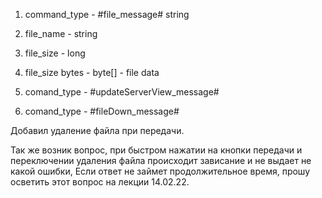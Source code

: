 1. command_type - #file_message# string
2. file_name - string
3. file_size - long
4. file_size bytes - byte[] - file data

5. comand_type - #updateServerView_message#

6. comand_type - #fileDown_message#

Добавил удаление файла при передачи.

Так же возник вопрос, при быстром нажатии на кнопки передачи и 
переключении удаления файла происходит зависание и не выдает не какой ошибки, 
 Если ответ не займет продолжительное время, 
прошу осветить этот вопрос на лекции 14.02.22.